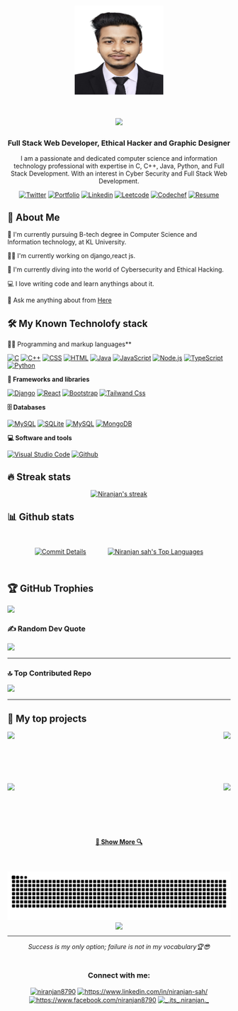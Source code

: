 <p align="center">
<!--     <img src="https://encrypted-tbn0.gstatic.com/images?q=tbn:ANd9GcTGX42AEiyWnxGauYKiZzSXCjC5KQIC60XeLAIYZtzYVMYFZfql1HkUc_5QZ4peiFX31oM&usqp=CAU" alt="Logo" width="200" height="200"/> -->
    <img src="./pp (2).png" alt="Logo" width="200" height="200"/>
   <h1 align="center">
     <a href="https://git.io/typing-svg">
       <img src="https://readme-typing-svg.herokuapp.com/?lines=Hello,+There!+👋;This+is+Niranjan+Sah....;Nice+to+meet+you!&center=true&size=30">
     </a>
   </h1>
   </p>
   

   
   
   
   <h3 align="center">Full Stack Web Developer, Ethical Hacker and Graphic Designer</h3>
   <p align="center">I am a passionate and dedicated computer science and information technology professional with expertise in C, C++, Java, Python, and Full Stack Development. With an interest in Cyber Security and Full Stack Web Development.</p>
   
<div align="center">

 [![Twitter](https://img.shields.io/badge/Twitter-1DA1F2?style=for-the-badge&logo=twitter&logoColor=white)](https://twitter.com/Niranjan8790_)
 [![Portfolio](https://img.shields.io/badge/my_portfolio-000?style=for-the-badge&logo=ko-fi&logoColor=white)](https://niranjansah87.com.np/)
 [![Linkedin](https://img.shields.io/badge/linkedin-0A66C2?style=for-the-badge&logo=linkedin&logoColor=white)](https://www.linkedin.com/in/niranjan-sah/)
 [![Leetcode](https://img.shields.io/badge/-LeetCode-FFA116?style=for-the-badge&logo=LeetCode&logoColor=black)](https://leetcode.com/u/niranjan_8790/)
 [![Codechef](https://img.shields.io/badge/Codechef-%23B92B27.svg?&style=for-the-badge&logo=Codechef&logoColor=white)](https://www.codechef.com/users/niranjan_786)
 [![Resume](https://img.shields.io/badge/Resume-000?style=for-the-badge&logo=ko-fi&logoColor=white)](./Niranjannewresume.pdf)


</div>
   
   
   ## 🚀 About Me
   🔬 I'm currently pursuing B-tech degree in Computer Science and Information technology, at KL University.
   
   👩‍💻 I'm currently working on django,react js.
   
   🧠 I'm currently diving into the world of Cybersecurity and Ethical Hacking.
   
   💻 I love writing code and learn anythings about it.
   
   💬 Ask me anything about from <a href="https://www.linkedin.com/in/niranjan-sah/">Here</a>
   
   
   
   ## 🛠️ My Known Technolofy stack

   👨‍💻 Programming and markup languages**
   
   <p>
       <a href="#"><img alt="C" src="https://custom-icon-badges.herokuapp.com/badge/C-03599C.svg?logo=c-in-hexagon&logoColor=white"></a>
       <a href="#"><img alt="C++" src="https://custom-icon-badges.herokuapp.com/badge/C++-9C033A.svg?logo=cpp2&logoColor=white"></a>
       <a href="#"><img alt="CSS" src="https://img.shields.io/badge/CSS-1572B6.svg?logo=css3&logoColor=white"></a>
       <a href="#"><img alt="HTML" src="https://img.shields.io/badge/HTML-E34F26.svg?logo=html5&logoColor=white"></a>
       <a href="#"><img alt="Java" src="https://custom-icon-badges.herokuapp.com/badge/Java-007396.svg?logo=java&logoColor=white"></a>
       <a href="#"><img alt="JavaScript" src="https://img.shields.io/badge/JavaScript-F7DF1E.svg?logo=javascript&logoColor=black"></a>
       <a href="#"><img alt="Node.js" src="https://img.shields.io/badge/Node.js-43853D.svg?logo=node.js&logoColor=white"></a>
       <a href="#"><img alt="TypeScript" src="https://img.shields.io/badge/TypeScript-007ACC?style=for-the-badge&logo=typescript&logoColor=white"></a>
       <a href="#"><img alt="Python" src="https://img.shields.io/badge/Python-14354C.svg?logo=python&logoColor=white"></a>
<!--        <a href="#"><img alt="SQL" src="https://custom-icon-badges.herokuapp.com/badge/SQL-025E8C.svg?logo=database&logoColor=white"></a> -->
   </p>
   
   **🧰 Frameworks and libraries**
   
   <p>
       <a href="#"><img alt="Django" src ="https://img.shields.io/badge/Django-4ea94b.svg?logo=Django&logoColor=white"></a>
       <a href="#"><img alt="React" src="https://img.shields.io/badge/React-20232a.svg?logo=react&logoColor=%2361DAFB"></a>
<!--        <a href="#"><img alt="React Router" src="https://img.shields.io/badge/React_Router-CA4245?style=for-the-badge&logo=react-router&logoColor=white" style="height:20px;"></a> -->
       <a href="#"><img alt="Bootstrap" src="https://img.shields.io/badge/Bootstrap-7952B3.svg?logo=bootstrap&logoColor=white"></a>
        <a href="#"><img alt="Tailwand Css" src="https://img.shields.io/badge/tailwindcss-0F172A?&logo=tailwindcss"></a>
<!--         <a href="#"><img alt="Material UI" src="https://img.shields.io/badge/Material--UI-0081CB?style=for-the-badge&logo=material-ui&logoColor=white" style="height:20px;"></a> -->
        
       
   </p>
   
   **🗄️ Databases**
   
   <p>
<!--        <a href="#"><img alt="GitHub Pages" src="https://img.shields.io/badge/GitHub%20Pages-327FC7.svg?logo=github&logoColor=white"></a> -->
<!--        <a href="#"><img alt="Heroku" src="https://img.shields.io/badge/Heroku-430098.svg?logo=heroku&logoColor=white"></a> -->
<!--        <a href="#"><img alt="Pythonanywhere" src="https://img.shields.io/badge/Python%20Any%20Where-BEFFFF?logo=pythonanywhere&logoColor=black"></a> -->
<!--        <a href="#"><img alt="Netlify" src="https://img.shields.io/badge/Netlify-00C7B7?style=for-the-badge&logo=netlify&logoColor=white" style="height:20px;"></a> -->
       <a href="#"><img alt="MySQL" src="https://img.shields.io/badge/MySQL-00f.svg?logo=mysql&logoColor=white"></a>
<!--        <a href="#"><img alt="PostgreSQL" src ="https://img.shields.io/badge/PostgreSQL-316192.svg?logo=postgresql&logoColor=white"></a> -->
       <a href="#"><img alt="SQLite" src ="https://img.shields.io/badge/SQLite-07405E?style=for-the-badge&logo=sqlite&logoColor=white" style="height:20px;"></a>
       <a href="#"><img alt="MySQL" src="https://img.shields.io/badge/MySQL-00000F?style=for-the-badge&logo=mysql&logoColor=white" style="height:20px;"></a>
       <a href="#"><img alt="MongoDB" src="https://img.shields.io/badge/MongoDB-4EA94B?style=for-the-badge&logo=mongodb&logoColor=white" ></a>
<!--        <a href="#"><img alt="AWS" src="https://img.shields.io/badge/Amazon_AWS-232F3E?style=for-the-badge&logo=AWS&logoColor=white" style="height:20px;"></a>
       <a href="#"><img alt="azure" src="https://img.shields.io/badge/Azure-0089D6?style=for-the-badge&logo=microsoft-azure&logoColor=white" style="height:20px;"></a>
       <a href="#"><img alt="GCP" src="https://img.shields.io/badge/Google_Cloud-4285F4?style=for-the-badge&logo=google-cloud&logoColor=white" style="height:20px;"></a> -->
   </p>
   
   **💻 Software and tools**
   
   <p>
       <a href="#"><img alt="Visual Studio Code" src="https://img.shields.io/badge/Visual_Studio_Code-0078D4?style=for-the-badge&logo=visual%20studio%20code&logoColor=white"></a>
       <a href="#"><img alt="Github" src="https://img.shields.io/badge/GitHub-100000?style=for-the-badge&logo=github&logoColor=white"></a>
   </p>
      
   ## 🔥 Streak stats

   <p align="center">
     <a href="#">
       <img title="🔥 Get streak stats for your profile at git.io/streak-stats" alt="Niranjan's streak" src="https://github-readme-streak-stats.herokuapp.com/?user=niranjansah87&theme=vue-dark&hide_border=true"/>
    </a>

   </p>
   

   ## 📊 Github stats
  <br/>
  
 <p align="center">
    <a href="#"><img alt="Commit Details" src="https://github-readme-stats.vercel.app/api?username=niranjansah87&theme=dark&hide_border=false&include_all_commits=true&count_private=true" /></a>
  <a href="#"><img alt="Niranjan sah's Top Languages" src="https://github-readme-stats.vercel.app/api/top-langs/?username=niranjansah87&theme=vue-dark&show_icons=true&hide_border=true&layout=compact" style=" height:200px; margin-left: 45px;" /></a>
 </p>
<br/>

  <!--  <a href="#"><img alt="Niranjan's Activity Graph" src="https://github-readme-activity-graph.vercel.app/graph?username=niranjansah87&bg_color=#000000
&color=000000&line=ff0040&point=403d3d&area=true&hide_border=false)](https://github.com/ashutosh00710/github-readme-activity-graph" /></a>-->

## 🏆 GitHub Trophies
![](https://github-profile-trophy.vercel.app/?username=niranjansah87&theme=radical&no-frame=false&no-bg=true&margin-w=4)


### ✍️ Random Dev Quote

![](https://quotes-github-readme.vercel.app/api?type=horizontal&theme=radical)
<hr>

### 🔝 Top Contributed Repo
![](https://github-contributor-stats.vercel.app/api?username=niranjansah87&limit=5&theme=dark&combine_all_yearly_contributions=true)
<hr>



   ## 📘 My top projects
   
   <div width="100%" align="center">
     <a align="left" href="https://github.com/niranjansah87/Niranjan-Portfolio" title="Niranjan-Portfolio"><img align="left" height="115" src="https://github-readme-stats.vercel.app/api/pin/?username=niranjansah87&repo=Niranjan-Portfolio&theme=react&border_color=61dafb&border_radius=10"></a>
    <a align="right" href="https://github.com/niranjansah87/Niranjan-Portfolio-React" title="Niranjan-Portfolio-React"><img align="right" height="115" src="https://github-readme-stats.vercel.app/api/pin/?username=niranjansah87&repo=Niranjan-Portfolio-React&theme=react&border_color=61dafb&border_radius=10"></a>
   </div>
   <br/><br/><br/><br/><br/><br/>
   <div width="100%" align="center">
     <a align="left" href="https://github.com/niranjansah87/AutoZ" title="AutoZ"><img align="left" height="115" src="https://github-readme-stats.vercel.app/api/pin/?username=niranjansah87&repo=AutoZ&theme=react&border_color=61dafb&border_radius=10"></a>
     
  <a align="right" href="https://github.com/niranjansah87/KLSAMARTHYA" title="KL SAMARTHYA"><img align="right" height="115" src="https://github-readme-stats.vercel.app/api/pin/?username=niranjansah87&repo=KLSAMARTHYA&theme=react&border_color=61dafb&border_radius=10"></a>
   </div>
   <br><br><br><br><br><br>
   <h4 align="center">
     <a href="https://github.com/niranjansah87?tab=repositories" title="Show Repositories">🔎 Show More 🔍</a>
   </h4>
   <br>
<br clear="both">

<img src="https://raw.githubusercontent.com/niranjansah87/niranjansah87/output/snake.svg" alt="Snake animation" />


<div align="center">
<img src="https://komarev.com/ghpvc/?username=niranjansah87&&style=flat-square" align="center" />
</div>
  
<!--    [![trophy](https://github-profile-trophy.vercel.app/?niranjansah87=ryo-ma&theme=onedark)](https://github.com/ryo-ma/github-profile-trophy) -->
   <hr>
   <p align="center">
      <i>Success is my only option; failure is not in my vocabulary🏆😎</i>
      <br>

   <br>
   </p>
   <h3 align="center">Connect with me:</h3>
<p align="center">
<a href="https://twitter.com/niranjan8790" target="blank"><img align="center" src="https://raw.githubusercontent.com/rahuldkjain/github-profile-readme-generator/master/src/images/icons/Social/twitter.svg" alt="niranjan8790" height="30" width="40" /></a>
<a href="https://linkedin.com/in/https://www.linkedin.com/in/niranjan-sah/" target="blank"><img align="center" src="https://raw.githubusercontent.com/rahuldkjain/github-profile-readme-generator/master/src/images/icons/Social/linked-in-alt.svg" alt="https://www.linkedin.com/in/niranjan-sah/" height="30" width="40" /></a>
<a href="https://fb.com/https://www.facebook.com/niranjan8790" target="blank"><img align="center" src="https://raw.githubusercontent.com/rahuldkjain/github-profile-readme-generator/master/src/images/icons/Social/facebook.svg" alt="https://www.facebook.com/niranjan8790" height="30" width="40" /></a>
<a href="https://instagram.com/niranjansah8790" target="blank"><img align="center" src="https://raw.githubusercontent.com/rahuldkjain/github-profile-readme-generator/master/src/images/icons/Social/instagram.svg" alt="_.its_.niranjan._" height="30" width="40" /></a>
<!-- <a href="https://www.codechef.com/users/niranjan_786" target="blank"><img align="center" color="white" src="https://cdn.jsdelivr.net/npm/simple-icons@3.1.0/icons/codechef.svg" alt="niranjan_786" height="30" width="40" /></a> -->
</p>
   
